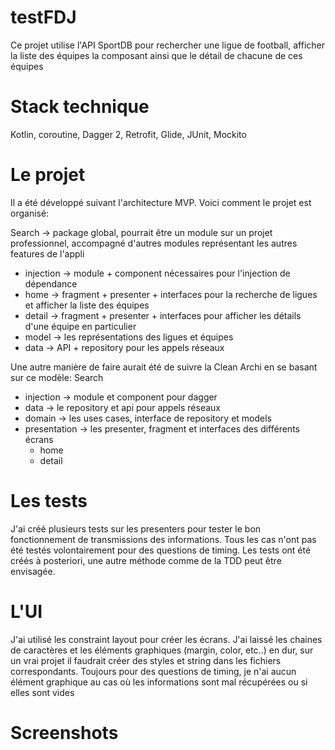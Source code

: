 # testFDJ
Ce projet utilise l'API SportDB pour rechercher une ligue de football, afficher la liste des équipes la composant ainsi que le détail de chacune de ces équipes

# Stack technique
Kotlin, coroutine, Dagger 2, Retrofit, Glide, JUnit, Mockito

# Le projet
Il a été développé suivant l'architecture MVP. Voici comment le projet est organisé:

Search -> package global, pourrait être un module sur un projet professionnel, accompagné d'autres modules représentant les autres features de l'appli
 - injection -> module + component nécessaires pour l'injection de dépendance
 - home -> fragment + presenter + interfaces pour la recherche de ligues et afficher la liste des équipes
 - detail  -> fragment + presenter + interfaces pour afficher les détails d'une équipe en particulier
 - model -> les représentations des ligues et équipes
 - data -> API + repository pour les appels réseaux
 
 Une autre manière de faire aurait été de suivre la Clean Archi en se basant sur ce modèle:
 Search
 - injection -> module et component pour dagger
 - data -> le repository et api pour appels réseaux
 - domain -> les uses cases, interface de repository et models
 - presentation -> les presenter, fragment et interfaces des différents écrans
   - home
   - detail
 
 # Les tests
 J'ai créé plusieurs tests sur les presenters pour tester le bon fonctionnement de transmissions des informations. 
 Tous les cas n'ont pas été testés volontairement pour des questions de timing. Les tests ont été créés à posteriori, une autre méthode comme de la TDD peut être envisagée.
 
 # L'UI
 J'ai utilisé les constraint layout pour créer les écrans. 
 J'ai laissé les chaines de caractères et les éléments graphiques (margin, color, etc..) en dur, sur un vrai projet il faudrait créer des styles et string dans les fichiers correspondants.
 Toujours pour des questions de timing, je n'ai aucun élément graphique au cas où les informations sont mal récupérées ou si elles sont vides
 
 # Screenshots
 
